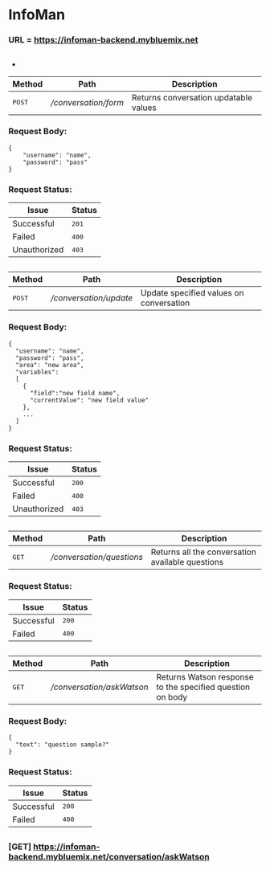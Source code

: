 # InfoMan
### URL = https://infoman-backend.mybluemix.net
##
* 

Method          | Path              | Description 
--------------- | ------------------| -----------
<kbd>POST</kbd> | */conversation/form*| Returns conversation updatable values
### Request Body:
```
{
	"username": "name",
	"password": "pass"
}
```
### Request Status:
Issue    | Status
-------- | ---
Successful| <kbd>201</kbd>
Failed    | <kbd>400</kbd>
Unauthorized | <kbd>403</kbd>
##
Method          | Path              | Description 
--------------- | ------------------| -----------
<kbd>POST</kbd> | */conversation/update*| Update specified values on conversation
### Request Body:
```
{
  "username": "name",
  "password": "pass",
  "area": "new area",
  "variables": 
  [
    { 
      "field":"new field name",
      "currentValue": "new field value"
    },
    ...
  ]
}
```
### Request Status:
Issue    | Status
-------- | ---
Successful| <kbd>200</kbd>
Failed    | <kbd>400</kbd>
Unauthorized | <kbd>403</kbd>
##
Method          | Path              | Description 
--------------- | ------------------| -----------
<kbd>GET</kbd> | */conversation/questions*| Returns all the conversation available questions
### Request Status:
Issue    | Status
-------- | ---
Successful| <kbd>200</kbd>
Failed    | <kbd>400</kbd>
##
Method          | Path              | Description 
--------------- | ------------------| -----------
<kbd>GET</kbd> | */conversation/askWatson*| Returns Watson response to the specified question on body
### Request Body:
```
{
  "text": "question sample?"
}
```
### Request Status:
Issue    | Status
-------- | ---
Successful| <kbd>200</kbd>
Failed    | <kbd>400</kbd>
##
### [GET] https://infoman-backend.mybluemix.net/conversation/askWatson
